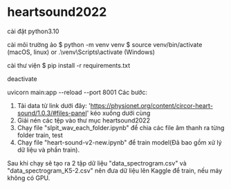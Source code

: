 # heartsound2022

cài đặt python3.10

cài môi trường ảo
 $ python -m venv venv
 $ source venv/bin/activate (macOS, linux)
        or 
    .\venv\Scripts\activate  (Windows)

 cài thư viện
 $ pip install -r requirements.txt

deactivate

uvicorn main:app --reload --port 8001
Các bước:
1. Tải data từ link dưới đây: 'https://physionet.org/content/circor-heart-sound/1.0.3/#files-panel' kéo xuống dưới cùng
2. Giải nén các tệp vào thư mục heartsound2022
3. Chạy file "slpit_wav_each_folder.ipynb" để chia các file âm thanh ra từng folder train, test
4. Chạy file "heart-sound-v2-new.ipynb" để train model(Đã bao gồm xử lý dữ liệu và phần train).

Sau khi chạy sẽ tạo ra 2 tập dữ liệu "data_spectrogram.csv" và "data_spectrogram_K5-2.csv" nên đưa dữ liệu lên Kaggle để train, nếu máy không có GPU.
